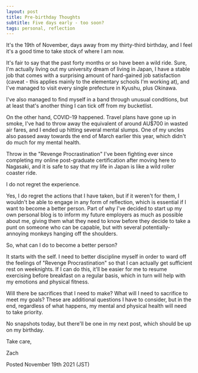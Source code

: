 ```yaml
---
layout: post
title: Pre-birthday Thoughts
subtitle: Five days early - too soon?
tags: personal, reflection
---
```

It's the 19th of November, days away from my thirty-third birthday, and I feel it's a good time to take stock of where I am now.

It's fair to say that the past forty months or so have been a wild ride. Sure, I'm actually living out my university dream of living in Japan, I have a stable job that comes with a surprising amount of hard-gained job satisfaction (caveat - this applies mainly to the elementary schools I'm working at), and I've managed to visit every single prefecture in Kyushu, plus Okinawa.

I've also managed to find myself in a band through unusual conditions, but at least that's another thing I can tick off from my bucketlist.

On the other hand, COVID-19 happened. Travel plans have gone up in smoke, I've had to throw away the equivalent of around AU$700 in wasted air fares, and I ended up hitting several mental slumps. One of my uncles also passed away towards the end of March earlier this year, which didn't do much for my mental health.

Throw in the "Revenge Procrastination" I've been fighting ever since completing my online post-graduate certification after moving here to Nagasaki, and it is safe to say that my life in Japan is like a wild roller coaster ride.

I do not regret the experience.

Yes, I do regret the actions that I have taken, but if it weren't for them, I wouldn't be able to engage in any form of reflection, which is essential if I want to become a better person. Part of why I've decided to start up my own personal blog is to inform my future employers as much as possible about me, giving them what they need to know before they decide to take a punt on someone who can be capable, but with several potentially-annoying monkeys hanging off the shoulders.

So, what can I do to become a better person?

It starts with the self. I need to better discipline myself in order to ward off the feelings of "Revenge Procrastination" so that I can actually get sufficient rest on weeknights. If I can do this, it'll be easier for me to resume exercising before breakfast on a regular basis, which in turn will help with my emotions and physical fitness.

Will there be sacrifices that I need to make? What will I need to sacrifice to meet my goals? These are additional questions I have to consider, but in the end, regardless of what happens, my mental and physical health will need to take priority.

No snapshots today, but there'll be one in my next post, which should be up on my birthday.

Take care,

Zach

Posted November 19th 2021 (JST)
